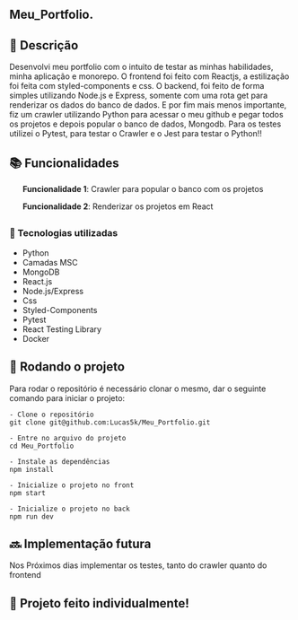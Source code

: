 ## Meu_Portfolio.

## :memo: Descrição
Desenvolvi meu portfolio com o intuito de testar as minhas habilidades, minha aplicação e monorepo. O frontend foi feito com Reactjs, a estilização foi feita com styled-components e css. O backend, foi feito de forma simples utilizando Node.js e Express, somente com uma rota get para renderizar os dados do banco de dados. E por fim mais menos importante, fiz um crawler utilizando Python para acessar o meu github e pegar todos os projetos e depois popular o banco de dados, Mongodb. Para os testes utilizei o Pytest, para testar o Crawler e o Jest para testar o Python!! 


## :books: Funcionalidades
<ol><b>Funcionalidade 1</b>: Crawler para popular o banco com os projetos</ol>
<ol><b>Funcionalidade 2</b>: Renderizar os projetos em React</ol>


## <h3>:wrench: Tecnologias utilizadas</h3>
- Python
- Camadas MSC
- MongoDB
- React.js
- Node.js/Express
- Css
- Styled-Components
- Pytest
- React Testing Library
- Docker

## :rocket: Rodando o projeto
Para rodar o repositório é necessário clonar o mesmo, dar o seguinte comando para iniciar o projeto:
```
- Clone o repositório
git clone git@github.com:Lucas5k/Meu_Portfolio.git

- Entre no arquivo do projeto
cd Meu_Portfolio

- Instale as dependências
npm install

- Inicialize o projeto no front
npm start

- Inicialize o projeto no back
npm run dev

```
## :soon: Implementação futura
Nos Próximos dias implementar os testes, tanto do crawler quanto do frontend

## :handshake: Projeto feito individualmente!
